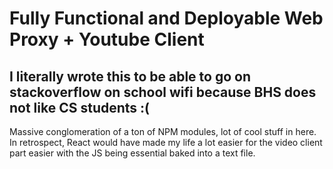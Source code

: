 # Fully Functional and Deployable Web Proxy + Youtube Client
## I literally wrote this to be able to go on stackoverflow on school wifi because BHS does not like CS students :(
Massive conglomeration of a ton of NPM modules, lot of cool stuff in here. 
In retrospect, React would have made my life a lot easier for the video client part easier with the JS being essential baked into a text file.
